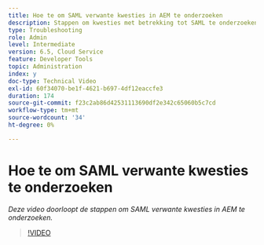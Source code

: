 ```yaml
---
title: Hoe te om SAML verwante kwesties in AEM te onderzoeken
description: Stappen om kwesties met betrekking tot SAML te onderzoeken
type: Troubleshooting
role: Admin
level: Intermediate
version: 6.5, Cloud Service
feature: Developer Tools
topic: Administration
index: y
doc-type: Technical Video
exl-id: 60f34070-be1f-4621-b697-4df12eaccfe3
duration: 174
source-git-commit: f23c2ab86d42531113690df2e342c65060b5c7cd
workflow-type: tm+mt
source-wordcount: '34'
ht-degree: 0%

---
```


# Hoe te om SAML verwante kwesties te onderzoeken

*Deze video doorloopt de stappen om SAML verwante kwesties in AEM te onderzoeken.*

>[!VIDEO](https://video.tv.adobe.com/v/335466?quality=12&learn=on)
